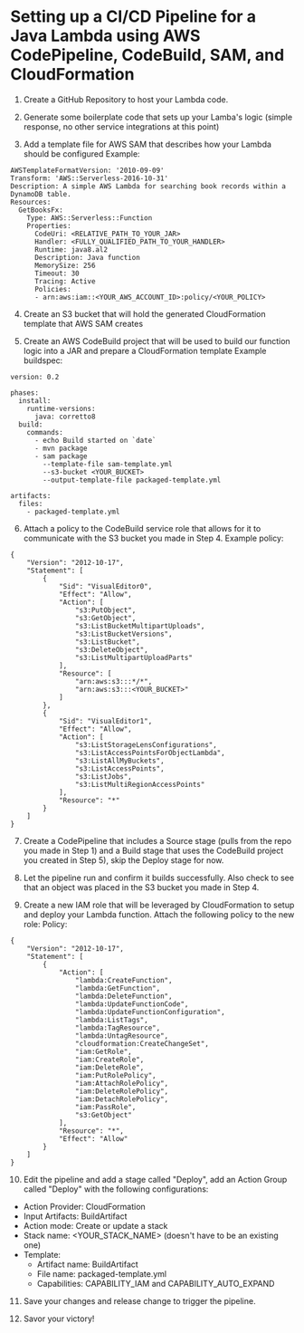 # Setting up a CI/CD Pipeline for a Java Lambda using AWS CodePipeline, CodeBuild, SAM, and CloudFormation

1. Create a GitHub Repository to host your Lambda code.

2. Generate some boilerplate code that sets up your Lamba's logic (simple response, no other service integrations at this point)

3. Add a template file for AWS SAM that describes how your Lambda should be configured
Example:
```
AWSTemplateFormatVersion: '2010-09-09'
Transform: 'AWS::Serverless-2016-10-31'
Description: A simple AWS Lambda for searching book records within a DynamoDB table.
Resources:
  GetBooksFx:
    Type: AWS::Serverless::Function
    Properties:
      CodeUri: <RELATIVE_PATH_TO_YOUR_JAR>
      Handler: <FULLY_QUALIFIED_PATH_TO_YOUR_HANDLER>
      Runtime: java8.al2
      Description: Java function
      MemorySize: 256
      Timeout: 30
      Tracing: Active
      Policies:
      - arn:aws:iam::<YOUR_AWS_ACCOUNT_ID>:policy/<YOUR_POLICY>
```

4. Create an S3 bucket that will hold the generated CloudFormation template that AWS SAM creates

5. Create an AWS CodeBuild project that will be used to build our function logic into a JAR and prepare a CloudFormation template
Example buildspec: 
```
version: 0.2

phases:
  install:
    runtime-versions:
      java: corretto8
  build:
    commands:
      - echo Build started on `date`
      - mvn package
      - sam package
        --template-file sam-template.yml
        --s3-bucket <YOUR_BUCKET>
        --output-template-file packaged-template.yml

artifacts:
  files:
    - packaged-template.yml
```	

6. Attach a policy to the CodeBuild service role that allows for it to communicate with the S3 bucket you made in Step 4.
Example policy:
```
{
    "Version": "2012-10-17",
    "Statement": [
        {
            "Sid": "VisualEditor0",
            "Effect": "Allow",
            "Action": [
                "s3:PutObject",
                "s3:GetObject",
                "s3:ListBucketMultipartUploads",
                "s3:ListBucketVersions",
                "s3:ListBucket",
                "s3:DeleteObject",
                "s3:ListMultipartUploadParts"
            ],
            "Resource": [
                "arn:aws:s3:::*/*",
                "arn:aws:s3:::<YOUR_BUCKET>"
            ]
        },
        {
            "Sid": "VisualEditor1",
            "Effect": "Allow",
            "Action": [
                "s3:ListStorageLensConfigurations",
                "s3:ListAccessPointsForObjectLambda",
                "s3:ListAllMyBuckets",
                "s3:ListAccessPoints",
                "s3:ListJobs",
                "s3:ListMultiRegionAccessPoints"
            ],
            "Resource": "*"
        }
    ]
}
```

7. Create a CodePipeline that includes a Source stage (pulls from the repo you  made in Step 1) and a Build stage that uses the CodeBuild project you created in Step 5), skip the Deploy stage for now.

8. Let the pipeline run and confirm it builds successfully. Also check to see that an object was placed in the S3 bucket you made in Step 4.

9. Create a new IAM role that will be leveraged by CloudFormation to setup and deploy your Lambda function. Attach the following policy to the new role:
Policy:
```
{
    "Version": "2012-10-17",
    "Statement": [
        {
            "Action": [
                "lambda:CreateFunction",
                "lambda:GetFunction",
                "lambda:DeleteFunction",
                "lambda:UpdateFunctionCode",
                "lambda:UpdateFunctionConfiguration",
                "lambda:ListTags",
                "lambda:TagResource",
                "lambda:UntagResource",
                "cloudformation:CreateChangeSet",
                "iam:GetRole",
                "iam:CreateRole",
                "iam:DeleteRole",
                "iam:PutRolePolicy",
                "iam:AttachRolePolicy",
                "iam:DeleteRolePolicy",
                "iam:DetachRolePolicy",
                "iam:PassRole",
                "s3:GetObject"
            ],
            "Resource": "*",
            "Effect": "Allow"
        }
    ]
}
```

10. Edit the pipeline and add a stage called "Deploy", add an Action Group called "Deploy" with the following configurations:
- Action Provider: CloudFormation
- Input Artifacts: BuildArtifact
- Action mode: Create or update a stack
- Stack name: <YOUR_STACK_NAME> (doesn't have to be an existing one)
- Template:
  - Artifact name: BuildArtifact
  - File name: packaged-template.yml
  - Capabilities: CAPABILITY_IAM and CAPABILITY_AUTO_EXPAND

11. Save your changes and release change to trigger the pipeline.

12. Savor your victory!
